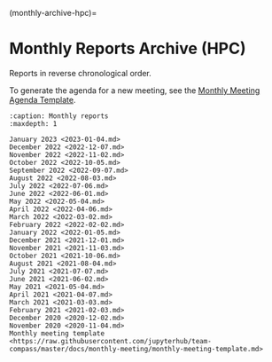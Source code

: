 (monthly-archive-hpc)=

# Monthly Reports Archive (HPC)

Reports in reverse chronological order.

To generate the agenda for a new meeting, see the [Monthly Meeting Agenda Template](https://raw.githubusercontent.com/jupyterhub/team-compass/master/docs/monthly-meeting/monthly-meeting-template.md).

```{toctree}
:caption: Monthly reports
:maxdepth: 1

January 2023 <2023-01-04.md>
December 2022 <2022-12-07.md>
November 2022 <2022-11-02.md>
October 2022 <2022-10-05.md>
September 2022 <2022-09-07.md>
August 2022 <2022-08-03.md>
July 2022 <2022-07-06.md>
June 2022 <2022-06-01.md>
May 2022 <2022-05-04.md>
April 2022 <2022-04-06.md>
March 2022 <2022-03-02.md>
February 2022 <2022-02-02.md>
January 2022 <2022-01-05.md>
December 2021 <2021-12-01.md>
November 2021 <2021-11-03.md>
October 2021 <2021-10-06.md>
August 2021 <2021-08-04.md>
July 2021 <2021-07-07.md>
June 2021 <2021-06-02.md>
May 2021 <2021-05-04.md>
April 2021 <2021-04-07.md>
March 2021 <2021-03-03.md>
February 2021 <2021-02-03.md>
December 2020 <2020-12-02.md>
November 2020 <2020-11-04.md>
Monthly meeting template <https://raw.githubusercontent.com/jupyterhub/team-compass/master/docs/monthly-meeting/monthly-meeting-template.md>
```
